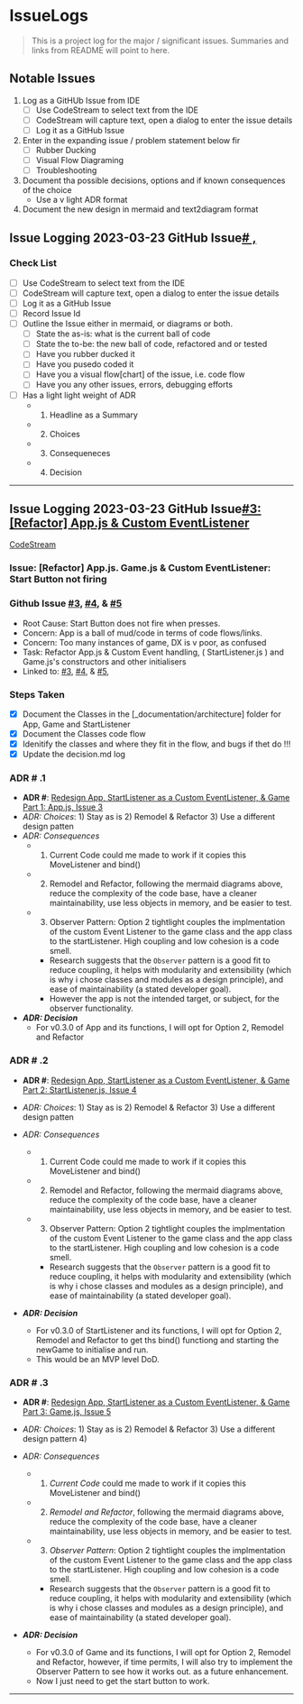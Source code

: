 # IssueLogs

> This is a project log for the major / significant issues. Summaries and links from README will point to here.

## Notable Issues

1. Log as a GitHUb Issue from IDE
   - [ ] Use CodeStream to select text from the IDE
   - [ ] CodeStream will capture text, open a dialog to enter the issue details
   - [ ] Log it as a GitHub Issue
2. Enter in the expanding issue / problem statement below fir
   - [ ] Rubber Ducking
   - [ ] Visual Flow Diagraming
   - [ ] Troubleshooting
3. Document tha possible decisions, options and if known consequences of the choice
    - Use a v light ADR format
4. Document the new design in mermaid and text2diagram format

## Issue Logging 2023-03-23 GitHub Issue[# ,](  "")

### Check List

- [ ] Use CodeStream to select text from the IDE
- [ ] CodeStream will capture text, open a dialog to enter the issue details
- [ ] Log it as a GitHub Issue
- [ ] Record Issue Id
- [ ] Outline the Issue either in mermaid, or diagrams or both.
  - [ ] State the as-is: what is the current ball of code
  - [ ] State the to-be: the new ball of code, refactored and or tested
  - [ ] Have you rubber ducked it
  - [ ] Have you pusedo coded it
  - [ ] Have you a visual flow[chart] of the issue, i.e. code flow
  - [ ] Have you any other issues, errors, debugging efforts
- [ ] Has a light light weight of ADR
  - 1. Headline as a Summary
  - 2. Choices
  - 3. Consequeneces
  - 4. Decision

---

## Issue Logging 2023-03-23 GitHub Issue[#3: \[Refactor\] App.js & Custom EventListener](https://github.com/iPoetDev/terni-lapilli--toe/issues/3#issue-1636376340 "#3: [Refactor] App.js & Custom EventListener")

[CodeStream](https://api.codestream.com/c/ZBNk4xDOQ2o6RTpe/T_-H4myPT22eWpkrUC2rlA)

### Issue: [Refactor] App.js. Game.js & Custom EventListener: Start Button not firing

### Github Issue [#3]( ""), [#4](https://github.com/iPoetDev/terni-lapilli--toe/issues/4#issue-1636381685 ""), & [#5]( "")

- Root Cause: Start Button does not fire when presses.
- Concern: App is a ball of mud/code in terms of code flows/links.
- Concern: Too many instances of game, DX is v poor, as confused
- Task: Refactor App.js & Custom Event handling, ( StartListener.js ) and Game.js's constructors and other initialisers
- Linked to: [#3]( ""), [#4](https://github.com/iPoetDev/terni-lapilli--toe/issues/4#issue-1636381685 ""), & [#5]( ""),

### Steps Taken

- [x] Document the Classes in the [_documentation/architecture] folder for App, Game and StartListener
- [x] Document the Classes code flow
- [x] Idenitify the classes and where they fit in the flow, and bugs if thet do !!!
- [x] Update the decision.md log

### ADR # .1

- **ADR #**: <ins>Redesign App, StartListener as a Custom EventListener, & Game [Part 1: App.js, Issue 3](https://github.com/iPoetDev/terni-lapilli--toe/issues/3#issue-1636376340)
- *ADR: Choices*: 1) Stay as is 2) Remodel & Refactor 3) Use a different design patten
- *ADR: Consequences*
  - 1) Current Code could me made to work if it copies this MoveListener and bind()
  - 2) Remodel and Refactor, following the mermaid diagrams above, reduce the complexity of the code base, have a cleaner maintainability, use less objects in memory, and be easier to test.
  - 3) Observer Pattern: Option 2 tightlight couples the implmentation of the custom Event Listener to the game class and the app class to the startListener. High coupling and low cohesion is a code smell.
    - Research suggests that the `Observer` pattern is a good fit to reduce coupling, it helps with modularity and extensibility (which is why i chose classes and modules as a design principle), and ease of maintainability (a stated developer goal).
    - However the app is not the intended target, or subject, for the observer functionality.
- ***ADR: Decision***
  - For v0.3.0 of App and its functions, I will opt for Option 2, Remodel and Refactor

### ADR # .2

- **ADR #**: <ins>Redesign App, StartListener as a Custom EventListener, & Game [Part 2: StartListener.js, Issue 4](https://github.com/iPoetDev/terni-lapilli--toe/issues/4#issue-1636381685)
- *ADR: Choices*: 1) Stay as is 2) Remodel & Refactor 3) Use a different design patten
- *ADR: Consequences*
  - 1) Current Code could me made to work if it copies this MoveListener and bind()
  - 2) Remodel and Refactor, following the mermaid diagrams above, reduce the complexity of the code base, have a cleaner maintainability, use less objects in memory, and be easier to test.
  - 3) Observer Pattern: Option 2 tightlight couples the implmentation of the custom Event Listener to the game class and the app class to the startListener. High coupling and low cohesion is a code smell.
    - Research suggests that the `Observer` pattern is a good fit to reduce coupling, it helps with modularity and extensibility (which is why i chose classes and modules as a design principle), and ease of maintainability (a stated developer goal).

- ***ADR: Decision***
  - For v0.3.0 of StartListener and its functions, I will opt for Option 2, Remodel and Refactor to get ths bind() functiong and starting the newGame to initialise and run.
  - This would be an MVP level DoD.

### ADR # .3

- **ADR #**: <ins>Redesign App, StartListener as a Custom EventListener, & Game [Part 3: Game.js, Issue 5](https://github.com/iPoetDev/terni-lapilli--toe/issues/5#issue-1637492083)
- *ADR: Choices*: 1) Stay as is 2) Remodel & Refactor 3) Use a different design pattern 4)
- *ADR: Consequences*
  - 1) *Current Code* could me made to work if it copies this MoveListener and bind()
  - 2) *Remodel and Refactor*, following the mermaid diagrams above, reduce the complexity of the code base, have a cleaner maintainability, use less objects in memory, and be easier to test.
  - 3) *Observer Pattern*: Option 2 tightlight couples the implmentation of the custom Event Listener to the game class and the app class to the startListener. High coupling and low cohesion is a code smell.
    - Research suggests that the `Observer` pattern is a good fit to reduce coupling, it helps with modularity and extensibility (which is why i chose classes and modules as a design principle), and ease of maintainability (a stated developer goal).

- ***ADR: Decision***
  - For v0.3.0 of Game and its functions, I will opt for Option 2, Remodel and Refactor, however, if time permits, I will also try to implement the Observer Pattern to see how it works out. as a future enhancement.
  - Now I just need to get the start button to work.

---
